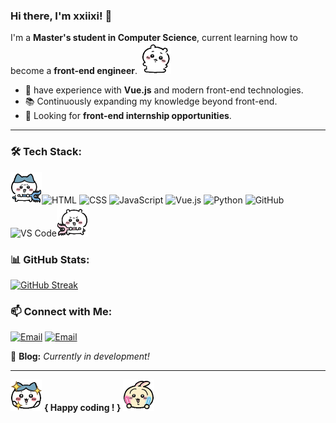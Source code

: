 ### Hi there, I'm xxiixi! 👋 

I'm a **Master's student in Computer Science**, current learning how to become a **front-end engineer**. <img src="assets/yiji_lay.GIF" width="50">

- 🎯 have experience with **Vue.js** and modern front-end technologies.
- 📚 Continuously expanding my knowledge beyond front-end.
- 🔎 Looking for **front-end internship opportunities**.

---

### 🛠️ Tech Stack:

<img src="assets/8_fight.GIF" width="50">![HTML](https://img.shields.io/badge/-HTML5-E34F26?style=flat&logo=html5&logoColor=white)
![CSS](https://img.shields.io/badge/-CSS3-1572B6?style=flat&logo=css3&logoColor=white)
![JavaScript](https://img.shields.io/badge/-JavaScript-F7DF1E?style=flat&logo=javascript&logoColor=black)
![Vue.js](https://img.shields.io/badge/-Vue.js-42b883?style=flat&logo=vue.js&logoColor=white)
![Python](https://img.shields.io/badge/-Python-3776AB?style=flat&logo=python&logoColor=white)
![GitHub](https://img.shields.io/badge/-GitHub-181717?style=flat&logo=github&logoColor=white)
![VS Code](https://img.shields.io/badge/-VS%20Code-007ACC?style=flat&logo=visual-studio-code&logoColor=white)<img src="assets/yiji_fight.GIF" width="50">

### 📊 GitHub Stats:
[![GitHub Streak](https://github-readme-streak-stats.herokuapp.com?user=xxiixi&theme=ocean-gradient&hide_border=true&border_radius=40&card_width=585&card_height=190)](https://git.io/streak-stats)


### 📫 Connect with Me:
[![Email](https://img.shields.io/badge/-Edu%20Email-4285F4?style=flat&logo=googlescholar&logoColor=white)](mailto:xwang3234@garech.edu)
[![Email](https://img.shields.io/badge/-Personal%20Email-D14836?style=flat&logo=gmail&logoColor=white)](mailto:scyxw5@gmail.com)

🚀 **Blog:** _Currently in development!_

---

<img src="assets/8_happy.GIF" width="50"> **{ Happy coding ! }** <img src="assets/wusaqi_courage.GIF" width="50">
